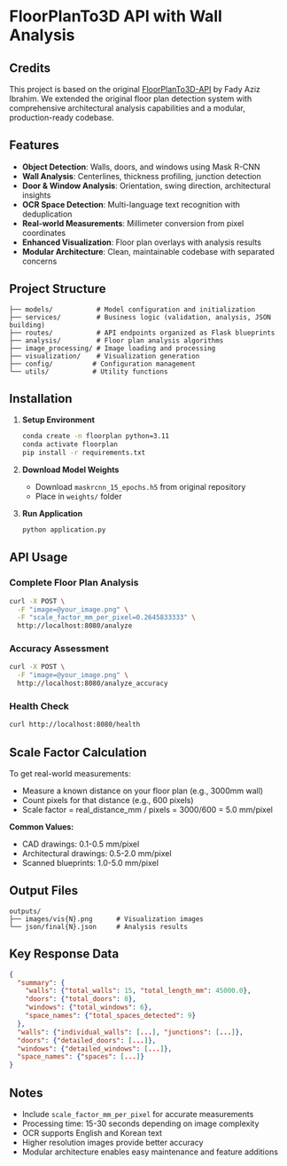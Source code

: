 # FloorPlanTo3D API with Wall Analysis

## Credits

This project is based on the original [FloorPlanTo3D-API](https://github.com/fadyazizz/FloorPlanTo3D-API) by Fady Aziz Ibrahim. We extended the original floor plan detection system with comprehensive architectural analysis capabilities and a modular, production-ready codebase.

## Features

- **Object Detection**: Walls, doors, and windows using Mask R-CNN
- **Wall Analysis**: Centerlines, thickness profiling, junction detection
- **Door & Window Analysis**: Orientation, swing direction, architectural insights
- **OCR Space Detection**: Multi-language text recognition with deduplication
- **Real-world Measurements**: Millimeter conversion from pixel coordinates
- **Enhanced Visualization**: Floor plan overlays with analysis results
- **Modular Architecture**: Clean, maintainable codebase with separated concerns

## Project Structure

```
├── models/           # Model configuration and initialization
├── services/         # Business logic (validation, analysis, JSON building)
├── routes/           # API endpoints organized as Flask blueprints
├── analysis/         # Floor plan analysis algorithms
├── image_processing/ # Image loading and processing
├── visualization/    # Visualization generation
├── config/          # Configuration management
└── utils/           # Utility functions
```

## Installation

1. **Setup Environment**
   ```bash
   conda create -n floorplan python=3.11
   conda activate floorplan
   pip install -r requirements.txt
   ```

2. **Download Model Weights**
   - Download `maskrcnn_15_epochs.h5` from original repository
   - Place in `weights/` folder

3. **Run Application**
   ```bash
   python application.py
   ```

## API Usage

### Complete Floor Plan Analysis
```bash
curl -X POST \
  -F "image=@your_image.png" \
  -F "scale_factor_mm_per_pixel=0.2645833333" \
  http://localhost:8080/analyze
```

### Accuracy Assessment
```bash
curl -X POST \
  -F "image=@your_image.png" \
  http://localhost:8080/analyze_accuracy
```

### Health Check
```bash
curl http://localhost:8080/health
```

## Scale Factor Calculation

To get real-world measurements:
- Measure a known distance on your floor plan (e.g., 3000mm wall)
- Count pixels for that distance (e.g., 600 pixels)
- Scale factor = real_distance_mm / pixels = 3000/600 = 5.0 mm/pixel

**Common Values:**
- CAD drawings: 0.1-0.5 mm/pixel
- Architectural drawings: 0.5-2.0 mm/pixel
- Scanned blueprints: 1.0-5.0 mm/pixel

## Output Files

```
outputs/
├── images/vis{N}.png      # Visualization images
└── json/final{N}.json     # Analysis results
```

## Key Response Data

```json
{
  "summary": {
    "walls": {"total_walls": 15, "total_length_mm": 45000.0},
    "doors": {"total_doors": 8},
    "windows": {"total_windows": 6},
    "space_names": {"total_spaces_detected": 9}
  },
  "walls": {"individual_walls": [...], "junctions": [...]},
  "doors": {"detailed_doors": [...]},
  "windows": {"detailed_windows": [...]},
  "space_names": {"spaces": [...]}
}
```

## Notes

- Include `scale_factor_mm_per_pixel` for accurate measurements
- Processing time: 15-30 seconds depending on image complexity
- OCR supports English and Korean text
- Higher resolution images provide better accuracy
- Modular architecture enables easy maintenance and feature additions

